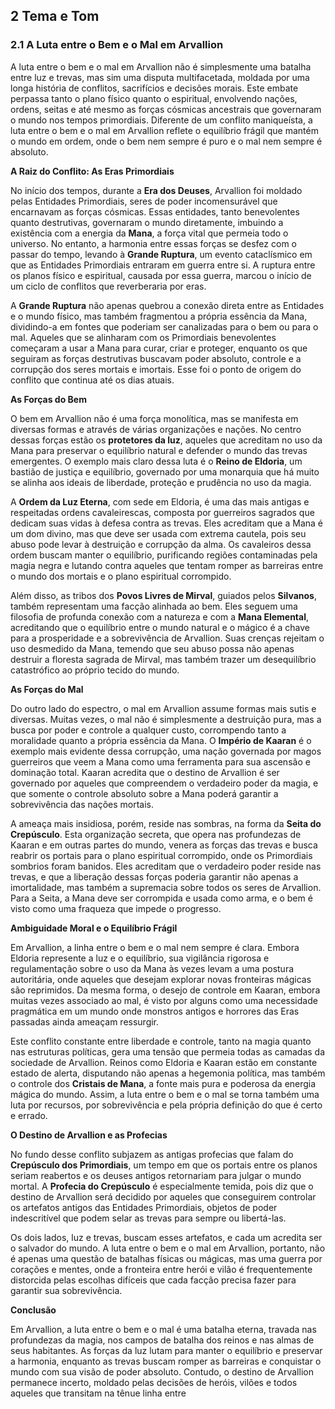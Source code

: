 ## 2 Tema e Tom

### 2.1 A Luta entre o Bem e o Mal em Arvallion

A luta entre o bem e o mal em Arvallion não é simplesmente uma batalha entre luz e trevas, mas sim uma disputa multifacetada, moldada por uma longa história de conflitos, sacrifícios e decisões morais. Este embate perpassa tanto o plano físico quanto o espiritual, envolvendo nações, ordens, seitas e até mesmo as forças cósmicas ancestrais que governaram o mundo nos tempos primordiais. Diferente de um conflito maniqueísta, a luta entre o bem e o mal em Arvallion reflete o equilíbrio frágil que mantém o mundo em ordem, onde o bem nem sempre é puro e o mal nem sempre é absoluto.

**A Raiz do Conflito: As Eras Primordiais**

No início dos tempos, durante a **Era dos Deuses**, Arvallion foi moldado pelas Entidades Primordiais, seres de poder incomensurável que encarnavam as forças cósmicas. Essas entidades, tanto benevolentes quanto destrutivas, governaram o mundo diretamente, imbuindo a existência com a energia da **Mana**, a força vital que permeia todo o universo. No entanto, a harmonia entre essas forças se desfez com o passar do tempo, levando à **Grande Ruptura**, um evento cataclísmico em que as Entidades Primordiais entraram em guerra entre si. A ruptura entre os planos físico e espiritual, causada por essa guerra, marcou o início de um ciclo de conflitos que reverberaria por eras.

A **Grande Ruptura** não apenas quebrou a conexão direta entre as Entidades e o mundo físico, mas também fragmentou a própria essência da Mana, dividindo-a em fontes que poderiam ser canalizadas para o bem ou para o mal. Aqueles que se alinharam com os Primordiais benevolentes começaram a usar a Mana para curar, criar e proteger, enquanto os que seguiram as forças destrutivas buscavam poder absoluto, controle e a corrupção dos seres mortais e imortais. Esse foi o ponto de origem do conflito que continua até os dias atuais.

**As Forças do Bem**

O bem em Arvallion não é uma força monolítica, mas se manifesta em diversas formas e através de várias organizações e nações. No centro dessas forças estão os **protetores da luz**, aqueles que acreditam no uso da Mana para preservar o equilíbrio natural e defender o mundo das trevas emergentes. O exemplo mais claro dessa luta é o **Reino de Eldoria**, um bastião de justiça e equilíbrio, governado por uma monarquia que há muito se alinha aos ideais de liberdade, proteção e prudência no uso da magia.

A **Ordem da Luz Eterna**, com sede em Eldoria, é uma das mais antigas e respeitadas ordens cavaleirescas, composta por guerreiros sagrados que dedicam suas vidas à defesa contra as trevas. Eles acreditam que a Mana é um dom divino, mas que deve ser usada com extrema cautela, pois seu abuso pode levar à destruição e corrupção da alma. Os cavaleiros dessa ordem buscam manter o equilíbrio, purificando regiões contaminadas pela magia negra e lutando contra aqueles que tentam romper as barreiras entre o mundo dos mortais e o plano espiritual corrompido.

Além disso, as tribos dos **Povos Livres de Mirval**, guiados pelos **Silvanos**, também representam uma facção alinhada ao bem. Eles seguem uma filosofia de profunda conexão com a natureza e com a **Mana Elemental**, acreditando que o equilíbrio entre o mundo natural e o mágico é a chave para a prosperidade e a sobrevivência de Arvallion. Suas crenças rejeitam o uso desmedido da Mana, temendo que seu abuso possa não apenas destruir a floresta sagrada de Mirval, mas também trazer um desequilíbrio catastrófico ao próprio tecido do mundo.

**As Forças do Mal**

Do outro lado do espectro, o mal em Arvallion assume formas mais sutis e diversas. Muitas vezes, o mal não é simplesmente a destruição pura, mas a busca por poder e controle a qualquer custo, corrompendo tanto a moralidade quanto a própria essência da Mana. O **Império de Kaaran** é o exemplo mais evidente dessa corrupção, uma nação governada por magos guerreiros que veem a Mana como uma ferramenta para sua ascensão e dominação total. Kaaran acredita que o destino de Arvallion é ser governado por aqueles que compreendem o verdadeiro poder da magia, e que somente o controle absoluto sobre a Mana poderá garantir a sobrevivência das nações mortais.

A ameaça mais insidiosa, porém, reside nas sombras, na forma da **Seita do Crepúsculo**. Esta organização secreta, que opera nas profundezas de Kaaran e em outras partes do mundo, venera as forças das trevas e busca reabrir os portais para o plano espiritual corrompido, onde os Primordiais sombrios foram banidos. Eles acreditam que o verdadeiro poder reside nas trevas, e que a liberação dessas forças poderia garantir não apenas a imortalidade, mas também a supremacia sobre todos os seres de Arvallion. Para a Seita, a Mana deve ser corrompida e usada como arma, e o bem é visto como uma fraqueza que impede o progresso.

**Ambiguidade Moral e o Equilíbrio Frágil**

Em Arvallion, a linha entre o bem e o mal nem sempre é clara. Embora Eldoria represente a luz e o equilíbrio, sua vigilância rigorosa e regulamentação sobre o uso da Mana às vezes levam a uma postura autoritária, onde aqueles que desejam explorar novas fronteiras mágicas são reprimidos. Da mesma forma, o desejo de controle em Kaaran, embora muitas vezes associado ao mal, é visto por alguns como uma necessidade pragmática em um mundo onde monstros antigos e horrores das Eras passadas ainda ameaçam ressurgir.

Este conflito constante entre liberdade e controle, tanto na magia quanto nas estruturas políticas, gera uma tensão que permeia todas as camadas da sociedade de Arvallion. Reinos como Eldoria e Kaaran estão em constante estado de alerta, disputando não apenas a hegemonia política, mas também o controle dos **Cristais de Mana**, a fonte mais pura e poderosa da energia mágica do mundo. Assim, a luta entre o bem e o mal se torna também uma luta por recursos, por sobrevivência e pela própria definição do que é certo e errado.

**O Destino de Arvallion e as Profecias**

No fundo desse conflito subjazem as antigas profecias que falam do **Crepúsculo dos Primordiais**, um tempo em que os portais entre os planos seriam reabertos e os deuses antigos retornariam para julgar o mundo mortal. A **Profecia do Crepúsculo** é especialmente temida, pois diz que o destino de Arvallion será decidido por aqueles que conseguirem controlar os artefatos antigos das Entidades Primordiais, objetos de poder indescritível que podem selar as trevas para sempre ou libertá-las.

Os dois lados, luz e trevas, buscam esses artefatos, e cada um acredita ser o salvador do mundo. A luta entre o bem e o mal em Arvallion, portanto, não é apenas uma questão de batalhas físicas ou mágicas, mas uma guerra por corações e mentes, onde a fronteira entre herói e vilão é frequentemente distorcida pelas escolhas difíceis que cada facção precisa fazer para garantir sua sobrevivência.

**Conclusão**

Em Arvallion, a luta entre o bem e o mal é uma batalha eterna, travada nas profundezas da magia, nos campos de batalha dos reinos e nas almas de seus habitantes. As forças da luz lutam para manter o equilíbrio e preservar a harmonia, enquanto as trevas buscam romper as barreiras e conquistar o mundo com sua visão de poder absoluto. Contudo, o destino de Arvallion permanece incerto, moldado pelas decisões de heróis, vilões e todos aqueles que transitam na tênue linha entre
